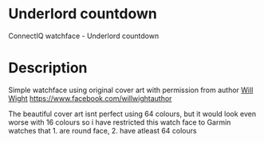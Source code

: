# Underlord countdown
ConnectIQ watchface - Underlord countdown

# Description
Simple watchface using original cover art with permission from author [Will Wight](www.willwight.com) https://www.facebook.com/willwightauthor

The beautiful cover art isnt perfect using 64 colours, but it would look even worse with 16 colours so i have restricted this watch face to Garmin watches that 1. are round face, 2. have atleast 64 colours
